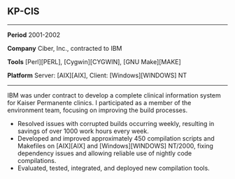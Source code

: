 ## KP-CIS

------------- -------------------------------------------------------------------------------------------
**Period**    2001-2002

**Company**   Ciber, Inc., contracted to IBM

**Tools**     [Perl][PERL], [Cygwin][CYGWIN], [GNU Make][MAKE]

**Platform**  Server: [AIX][AIX], Client: [Windows][WINDOWS] NT
------------- -------------------------------------------------------------------------------------------

IBM was under contract to develop a complete clinical information system for Kaiser Permanente clinics. I participated as a member of the environment team, focusing on improving the build processes.

* Resolved issues with corrupted builds occurring weekly, resulting in savings of over 1000 work hours every week.
* Developed and improved approximately 450 compilation scripts and Makefiles on [AIX][AIX] and [Windows][WINDOWS] NT/2000, fixing dependency issues and allowing reliable use of nightly code compilations.
* Evaluated, tested, integrated, and deployed new compilation tools.

